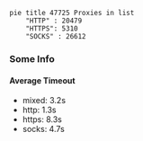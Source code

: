 
```mermaid
pie title 47725 Proxies in list
    "HTTP" : 20479
    "HTTPS": 5310
    "SOCKS" : 26612
```

### Some Info
#### Average Timeout

- mixed: 3.2s
- http: 1.3s
- https: 8.3s
- socks: 4.7s